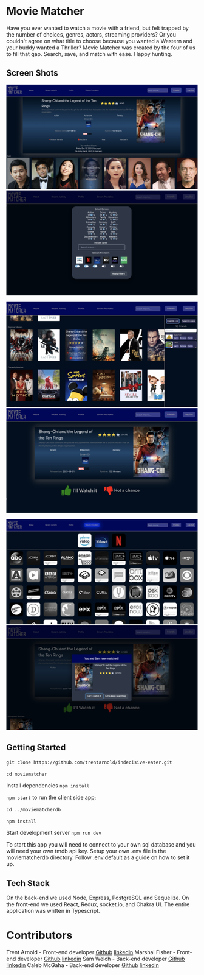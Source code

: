 # Movie Matcher
Have you ever wanted to watch a movie with a friend, but felt trapped by the number of choices, genres, actors, 
streaming providers? Or you couldn't agree on what title to choose because you wanted a Western and your buddy 
wanted a Thriller? Movie Matcher was created by the four of us to fill that gap. Search, save, and match with ease.
Happy hunting.

## Screen Shots
![Movie Details Page](/ScreenShots/MovieDetails.png) ![Movie Filters](/ScreenShots/MovieFilters.png) 

![Movie List](/ScreenShots/MovieList.png)  ![Movie Match](/ScreenShots/MovieMatch.png)

![Stream Providers](/ScreenShots/StreamProviders.png)  ![Successful Match](/ScreenShots/SuccessfulMatch.png)

## Getting Started 
`git clone https://github.com/trentarnold/indecisive-eater.git`

`cd moviematcher`

Install dependencies
`npm install`

`npm start`  to run the client side app;

`cd ../moviematcherdb`

`npm install`

Start development server   `npm run dev`

To start this app you will need to connect to your own sql database and you will need your own tmdb api key. Setup your own .env file in  the moviematcherdb directory. Follow .env.default as a guide on how to set it up.

## Tech Stack
On the back-end we used Node, Express, PostgreSQL and Sequelize. On the front-end we used React, Redux, socket.io, and Chakra UI. The entire application was written in Typescript.

# Contributors
Trent Arnold - Front-end developer [Github](https://github.com/trentarnold) [linkedin](https://www.linkedin.com/in/-trentarnold/)
Marshal Fisher - Front-end developer [Github](https://github.com/marshalfisher) 
[linkedin](https://www.linkedin.com/in/marshal-fisher-1b1664228/)
Sam Welch - Back-end developer [Github](https://github.com/swelch1) [linkedin](https://www.linkedin.com/in/samuel-welch/)
Caleb McGaha - Back-end developer [Github](https://github.com/cm44-4) [linkedin](https://www.linkedin.com/in/caleb-mcgaha-895674188/)